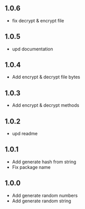 ## 1.0.6

- fix decrypt & encrypt file

## 1.0.5

- upd documentation

## 1.0.4

- Add encrypt & decrypt file bytes

## 1.0.3

- Add encrypt & decrypt methods

## 1.0.2

- upd readme

## 1.0.1

- Add generate hash from string
- Fix package name

## 1.0.0

- Add generate random numbers
- Add generate random string

